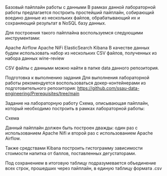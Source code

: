 Базовый пайплайн работы с данными
В рамках данной лабораторной работы предлагается построить простейший пайплайн, собирающий воедино данные из нескольких файлов, обрабатывающий их и сохраняющий результат в NoSQL базу данных.

Для построения такого пайплайна воспользуемся следующими инструментами:

Apache Airflow
Apache NiFi
ElasticSearch
Kibana
В качестве данных будем использовать набор из нескольких CSV файлов, полученных из набора данных wine-review

CSV файлы с данными можно найти в папке data данного репозитория.

Подготовка к выполнению задания
Для выполнения лабораторной работы рекомендуется воспользоваться докер-контейнерами из подготовительного репозитория: https://github.com/ssau-data-engineering/Prerequisites/tree/main

Задание на лабораторную работу
Схема, описывающая пайплайн, который необходимо построить в рамках лабораторной работы:

Схема

Данный пайплайн должен быть построен дважды: один раз с использованием Apache Nifi и второй раз с использованием Apache Airflow.

Также средствами Kibana построить гистограмму зависимости стоимости напитка от баллов, поставленных дегустаторами.

Под сохранением в итоговую таблицу подразумевается объединение всех строк, прошедших через пайплайн, в единую таблицу формата .csv


